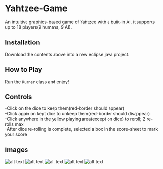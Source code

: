 # Yahtzee-Game
An intuitive graphics-based game of Yahtzee with a built-in AI. It supports up to 18 players(9 humans, 9 AI).

## Installation
Download the contents above into a new eclipse java project.

## How to Play
Run the ```Runner``` class and enjoy!

## Controls
-Click on the dice to keep them(red-border should appear)  
-Click again on kept dice to unkeep them(red-border should disappear)   
-Click anywhere in the yellow playing area(except on dice) to reroll; 2 re-rolls max  
-After dice re-rolling is complete, selected a box in the score-sheet to mark your score

## Images
![alt text](https://user-images.githubusercontent.com/16503485/28980654-af94dc7e-791c-11e7-87c6-cda7171fe459.png)
![alt text](https://user-images.githubusercontent.com/16503485/28980659-b1b42794-791c-11e7-9a54-afcf652bb5fb.png)
![alt text](https://user-images.githubusercontent.com/16503485/28980660-b2f6ee0c-791c-11e7-9cea-d9ccd583fa3d.png)
![alt text](https://user-images.githubusercontent.com/16503485/28980662-b48efcaa-791c-11e7-97e0-c5dc2ae646be.png)
![alt text](https://user-images.githubusercontent.com/16503485/28980664-b6c0d0f2-791c-11e7-8c7b-50363f058bb6.png)
